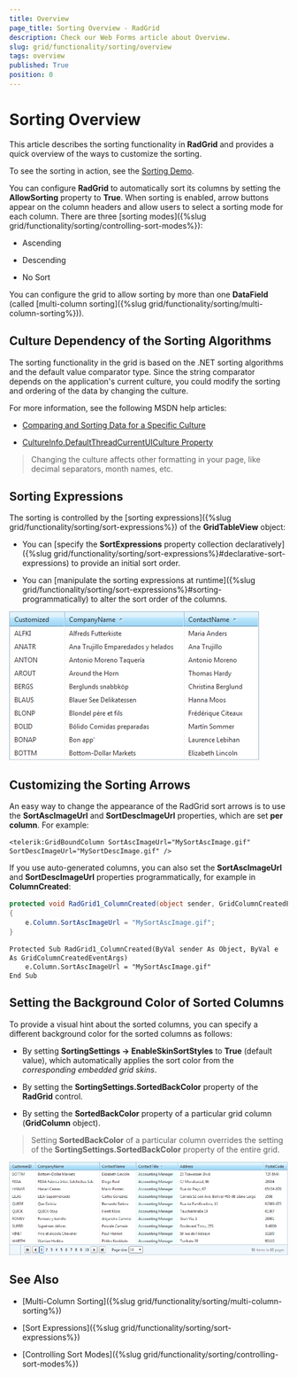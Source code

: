 ```yaml
---
title: Overview
page_title: Sorting Overview - RadGrid
description: Check our Web Forms article about Overview.
slug: grid/functionality/sorting/overview
tags: overview
published: True
position: 0
---
```


# Sorting Overview

This article describes the sorting functionality in **RadGrid** and provides a quick overview of the ways to customize the sorting.

To see the sorting in action, see the [Sorting Demo](https://demos.telerik.com/aspnet-ajax/grid/examples/functionality/sorting/basic-sorting/defaultcs.aspx).

You can configure **RadGrid** to automatically sort its columns by setting the **AllowSorting** property to **True**. When sorting is enabled, arrow buttons appear on the column headers and allow users to select a sorting mode for each column. There are three [sorting modes]({%slug grid/functionality/sorting/controlling-sort-modes%}):

* Ascending

* Descending

* No Sort

You can configure the grid to allow sorting by more than one **DataField** (called [multi-column sorting]({%slug grid/functionality/sorting/multi-column-sorting%})).

## Culture Dependency of the Sorting Algorithms

The sorting functionality in the grid is based on the .NET sorting algorithms and the default value comparator type. Since the string comparator depends on the application's current culture, you could modify the sorting and ordering of the data by changing the culture.

For more information, see the following MSDN help articles:

* [Comparing and Sorting Data for a Specific Culture](https://msdn.microsoft.com/en-us/library/a7zyyk0c.aspx)

* [CultureInfo.DefaultThreadCurrentUICulture Property](https://msdn.microsoft.com/en-us/library/system.globalization.cultureinfo.defaultthreadcurrentuiculture%28v=VS.110%29.aspx)

> Changing the culture affects other formatting in your page, like decimal separators, month names, etc.

## Sorting Expressions

The sorting is controlled by the [sorting expressions]({%slug grid/functionality/sorting/sort-expressions%}) of the **GridTableView** object:

* You can [specify the **SortExpressions** property collection declaratively]({%slug grid/functionality/sorting/sort-expressions%}#declarative-sort-expressions) to provide an initial sort order.

* You can [manipulate the sorting expressions at runtime]({%slug grid/functionality/sorting/sort-expressions%}#sorting-programmatically) to alter the sort order of the columns.

![Sorting expressions](images/grd_BasicSorting.png)

## Customizing the Sorting Arrows

An easy way to change the appearance of the RadGrid sort arrows is to use the **SortAscImageUrl** and **SortDescImageUrl** properties, which are set **per column**. For example:

````ASP.NET
<telerik:GridBoundColumn SortAscImageUrl="MySortAscImage.gif" SortDescImageUrl="MySortDescImage.gif" />
````



If you use auto-generated columns, you can also set the **SortAscImageUrl** and **SortDescImageUrl** properties programmatically, for example in **ColumnCreated**:



````C#
protected void RadGrid1_ColumnCreated(object sender, GridColumnCreatedEventArgs e)
{
    e.Column.SortAscImageUrl = "MySortAscImage.gif";
}
````
````VB
Protected Sub RadGrid1_ColumnCreated(ByVal sender As Object, ByVal e As GridColumnCreatedEventArgs)
    e.Column.SortAscImageUrl = "MySortAscImage.gif"
End Sub
````

## Setting the Background Color of Sorted Columns

To provide a visual hint about the sorted columns, you can specify a different background color for the sorted columns as follows:

* By setting **SortingSettings -> EnableSkinSortStyles** to **True** (default value), which automatically applies the sort color from the *corresponding embedded grid skins*.

* By setting the **SortingSettings.SortedBackColor** property of the **RadGrid** control.

* By setting the **SortedBackColor** property of a particular grid column (**GridColumn** object).

> Setting **SortedBackColor** of a particular column overrides the setting of the **SortingSettings.SortedBackColor** property of the entire grid.

![Sorted columns colorization](images/grd_SortedColumnColorized.png)

## See Also

 * [Multi-Column Sorting]({%slug grid/functionality/sorting/multi-column-sorting%})

 * [Sort Expressions]({%slug grid/functionality/sorting/sort-expressions%})

 * [Controlling Sort Modes]({%slug grid/functionality/sorting/controlling-sort-modes%})
